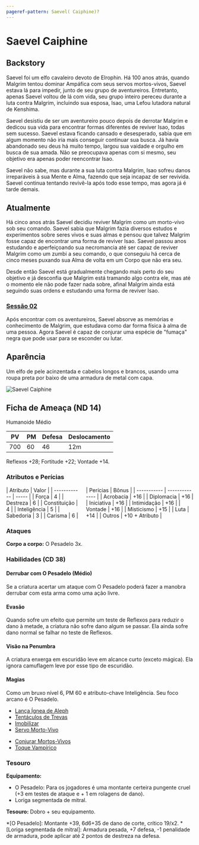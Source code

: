 ```yaml
---
pageref-pattern: Saevel( Caiphine)?
---
```

# Saevel Caiphine

## Backstory

Saevel foi um elfo cavaleiro devoto de Elrophin. Há 100 anos atrás, quando Malgrim tentou dominar Ampáfica com seus servos mortos-vivos, Saevel estava lá para impedir, junto de seu grupo de aventureiros. Entretanto, apenas Saevel voltou de lá com vida, seu grupo inteiro pereceu durante a luta contra Malgrim, incluindo sua esposa, Isao, uma Lefou lutadora natural de Kenshima.

Saevel desistiu de ser um aventureiro pouco depois de derrotar Malgrim e dedicou sua vida para encontrar formas diferentes de reviver Isao, todas sem sucesso. Saevel estava ficando cansado e desesperado, sabia que em algum momento não iria mais conseguir continuar sua busca. Já havia abandonado seu deus há muito tempo, largou sua vaidade e orgulho em busca de sua amada. Não se preocupava apenas com si mesmo, seu objetivo era apenas poder reencontrar Isao.

Saevel não sabe, mas durante a sua luta contra Malgrim, Isao sofreu danos irreparáveis à sua Mente e Alma, fazendo que seja incapaz de ser revivida. Saevel continua tentando revivê-la após todo esse tempo, mas agora já é tarde demais.

## Atualmente

Há cinco anos atrás Saevel decidiu reviver Malgrim como um morto-vivo sob seu comando. Saevel sabia que Malgrim fazia diversos estudos e experimentos sobre seres vivos e suas almas e pensou que talvez Malgrim fosse capaz de encontrar uma forma de reviver Isao. Saevel passou anos estudando e aperfeiçoando sua necromancia até ser capaz de reviver Malgrim como um zumbi a seu comando, o que conseguiu há cerca de cinco meses puxando sua Alma de volta em um Corpo que não era seu.

Desde então Saevel está gradualmente chegando mais perto do seu objetivo e já desconfia que Malgrim está tramando algo contra ele, mas até o momento ele não pode fazer nada sobre, afinal Malgrim ainda está seguindo suas ordens e estudando uma forma de reviver Isao.

### [Sessão 02](../../../Sessões/Sessão_02.md)

Após encontrar com os aventureiros, Saevel absorve as memórias e conhecimento de Malgrim, que estudava como dar forma física à alma de uma pessoa. Agora Saevel é capaz de conjurar uma espécie de "fumaça" negra que pode usar para se esconder ou lutar.

## Aparência

Um elfo de pele acinzentada e cabelos longos e brancos, usando uma roupa preta por baixo de uma armadura de metal com capa.

![Saevel Caiphine](./saevel_portrait.webp)

## Ficha de Ameaça (ND 14)

Humanoide Médio

| PV  | PM  | Defesa | Deslocamento |
| --- | --- | ------ | ------------ |
| 700 | 60  | 46     | 12m          |

Reflexos +28; Fortitude +22; Vontade +14.

### Atributos e Perícias

<div markdown style="display:flex; flex-direction:row; width:100%; gap: 20px">
  <div markdown>
  | Atributo     | Valor |
  | ------------ | ----- |
  | Força        | 4     |
  | Destreza     | 6     |
  | Constituição | 4     |
  | Inteligência | 5     |
  | Sabedoria    | 3     |
  | Carisma      | 6     |
  </div>
  <div markdown>
  | Perícias    | Bônus          |
  | ----------- | -------------- |
  | Acrobacia   | +16            |
  | Diplomacia  | +16            |
  | Iniciativa  | +16            |
  | Intimidação | +16            |
  | Vontade     | +16            |
  | Misticismo  | +15            |
  | Luta        | +14            |
  | Outros      | +10 + Atributo |
  </div>
</div>

### Ataques

**Corpo a corpo:** O Pesadelo 3x.

### Habilidades (CD 38)

#### Derrubar com O Pesadelo (Médio)
Se a criatura acertar um ataque com O Pesadelo poderá fazer a manobra derrubar com esta arma como uma ação livre.

#### Evasão
Quando sofre um efeito que permite um teste de Reflexos para reduzir o dano à metade, a criatura não sofre dano algum se passar. Ela ainda sofre dano normal se falhar no teste de Reflexos.

#### Visão na Penumbra
A criatura enxerga em escuridão leve em alcance curto (exceto mágica). Ela ignora camuflagem leve por esse tipo de escuridão.

#### Magias
Como um bruxo nível 6, PM 60 e atributo-chave Inteligência. Seu foco arcano é O Pesadelo.

<!-- 3º Círculo -->
* [Lança Ígnea de Aleph](https://eduardomarques.pythonanywhere.com/106/)
* [Tentáculos de Trevas](https://eduardomarques.pythonanywhere.com/181/)
* [Imobilizar](https://eduardomarques.pythonanywhere.com/100/)
* [Servo Morto-Vivo](https://eduardomarques.pythonanywhere.com/165/)

<!-- 2º Círculo -->
* [Conjurar Mortos-Vivos](https://eduardomarques.pythonanywhere.com/49/)
* [Toque Vampírico](https://eduardomarques.pythonanywhere.com/185/)

### Tesouro

**Equipamento:**

* O Pesadelo: Para os jogadores é uma montante certeira pungente cruel (+3 em testes de ataque e + 1 em rolagens de dano).
* Loriga segmentada de mitral.

**Tesouro:** Dobro + seu equipamento.

*[O Pesadelo]: Montante +39, 6d6+35 de dano de corte, crítico 19/x2.
*[Loriga segmentada de mitral]: Armadura pesada, +7 defesa, -1 penalidade de armadura, pode aplicar até 2 pontos de destreza na defesa.
